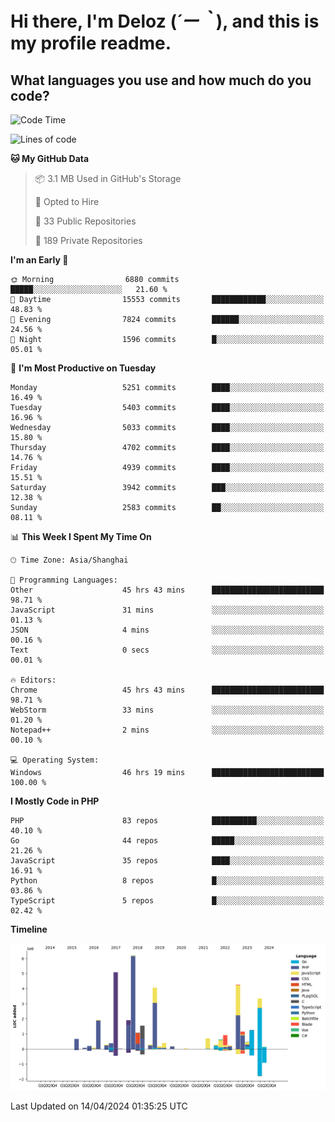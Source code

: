# **Hi there, I'm Deloz (*´ー｀*), and this is my profile readme.**

## **What languages you use and how much do you code?**

<!--START_SECTION:waka-->
![Code Time](http://img.shields.io/badge/Code%20Time-3%2C751%20hrs%204%20mins-blue)

![Lines of code](https://img.shields.io/badge/From%20Hello%20World%20I%27ve%20Written-37.7%20million%20lines%20of%20code-blue)

**🐱 My GitHub Data** 

> 📦 3.1 MB Used in GitHub's Storage 
 > 
> 💼 Opted to Hire
 > 
> 📜 33 Public Repositories 
 > 
> 🔑 189 Private Repositories 
 > 
**I'm an Early 🐤** 

```text
🌞 Morning                6880 commits        █████░░░░░░░░░░░░░░░░░░░░   21.60 % 
🌆 Daytime                15553 commits       ████████████░░░░░░░░░░░░░   48.83 % 
🌃 Evening                7824 commits        ██████░░░░░░░░░░░░░░░░░░░   24.56 % 
🌙 Night                  1596 commits        █░░░░░░░░░░░░░░░░░░░░░░░░   05.01 % 
```
📅 **I'm Most Productive on Tuesday** 

```text
Monday                   5251 commits        ████░░░░░░░░░░░░░░░░░░░░░   16.49 % 
Tuesday                  5403 commits        ████░░░░░░░░░░░░░░░░░░░░░   16.96 % 
Wednesday                5033 commits        ████░░░░░░░░░░░░░░░░░░░░░   15.80 % 
Thursday                 4702 commits        ████░░░░░░░░░░░░░░░░░░░░░   14.76 % 
Friday                   4939 commits        ████░░░░░░░░░░░░░░░░░░░░░   15.51 % 
Saturday                 3942 commits        ███░░░░░░░░░░░░░░░░░░░░░░   12.38 % 
Sunday                   2583 commits        ██░░░░░░░░░░░░░░░░░░░░░░░   08.11 % 
```


📊 **This Week I Spent My Time On** 

```text
🕑︎ Time Zone: Asia/Shanghai

💬 Programming Languages: 
Other                    45 hrs 43 mins      █████████████████████████   98.71 % 
JavaScript               31 mins             ░░░░░░░░░░░░░░░░░░░░░░░░░   01.13 % 
JSON                     4 mins              ░░░░░░░░░░░░░░░░░░░░░░░░░   00.16 % 
Text                     0 secs              ░░░░░░░░░░░░░░░░░░░░░░░░░   00.01 % 

🔥 Editors: 
Chrome                   45 hrs 43 mins      █████████████████████████   98.71 % 
WebStorm                 33 mins             ░░░░░░░░░░░░░░░░░░░░░░░░░   01.20 % 
Notepad++                2 mins              ░░░░░░░░░░░░░░░░░░░░░░░░░   00.10 % 

💻 Operating System: 
Windows                  46 hrs 19 mins      █████████████████████████   100.00 % 
```

**I Mostly Code in PHP** 

```text
PHP                      83 repos            ██████████░░░░░░░░░░░░░░░   40.10 % 
Go                       44 repos            █████░░░░░░░░░░░░░░░░░░░░   21.26 % 
JavaScript               35 repos            ████░░░░░░░░░░░░░░░░░░░░░   16.91 % 
Python                   8 repos             █░░░░░░░░░░░░░░░░░░░░░░░░   03.86 % 
TypeScript               5 repos             █░░░░░░░░░░░░░░░░░░░░░░░░   02.42 % 
```



**Timeline**

![Lines of Code chart](https://raw.githubusercontent.com/deloz/deloz/main/assets/bar_graph.png)


 Last Updated on 14/04/2024 01:35:25 UTC
<!--END_SECTION:waka-->
